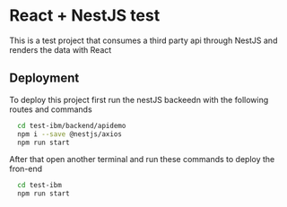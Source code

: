 
# React + NestJS test

This is a test project that consumes a third party api through NestJS and renders the data with React
## Deployment

To deploy this project first run the nestJS backeedn with the following routes and commands

```bash
  cd test-ibm/backend/apidemo
  npm i --save @nestjs/axios
  npm run start

```
After that open another terminal and run these commands to deploy the fron-end
```bash
  cd test-ibm
  npm run start

```
